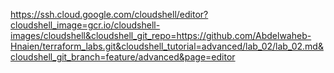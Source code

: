 https://ssh.cloud.google.com/cloudshell/editor?cloudshell_image=gcr.io/cloudshell-images/cloudshell&cloudshell_git_repo=https://github.com/Abdelwaheb-Hnaien/terraform_labs.git&cloudshell_tutorial=advanced/lab_02/lab_02.md&cloudshell_git_branch=feature/advanced&page=editor
